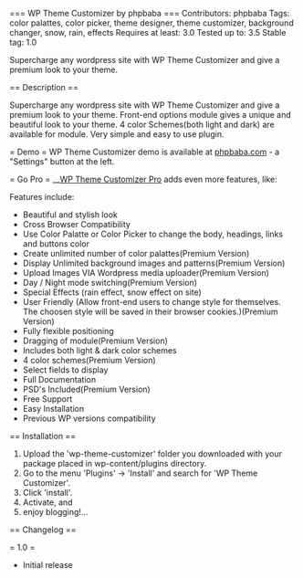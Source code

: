 === WP Theme Customizer by phpbaba ===
Contributors: phpbaba
Tags: color palattes, color picker, theme designer, theme customizer, background changer, snow, rain, effects
Requires at least: 3.0
Tested up to: 3.5
Stable tag: 1.0

Supercharge any wordpress site with WP Theme Customizer and give a premium look to your theme.

== Description ==

Supercharge any wordpress site with WP Theme Customizer and give a premium look to your theme. Front-end options module gives a unique and beautiful look to your theme. 
4 color Schemes(both light and dark) are available for module. Very simple and easy to use plugin.

= Demo =
WP Theme Customizer demo is available at [phpbaba.com](http://phpbaba.com/wp-theme-customizer) - a "Settings" button at the left.

= Go Pro =
__[WP Theme Customizer Pro](http://codecanyon.net/item/wp-theme-customizer/4983056?ref=phpbaba) adds even more features, like:

Features include:

*  Beautiful and stylish look
*   Cross Browser Compatibility
*   Use Color Palatte or Color Picker to change the body, headings, links and buttons color
*   Create unlimited number of color palattes(Premium Version)
*   Display Unlimited background images and patterns(Premium Version)
*   Upload Images VIA Wordpress media uploader(Premium Version)
*   Day / Night mode switching(Premium Version)
*   Special Effects (rain effect, snow effect on site)
*   User Friendly (Allow front-end users to change style for themselves. The choosen style will be saved in their browser cookies.)(Premium Version)
*   Fully flexible positioning
*   Dragging of module(Premium Version)
*   Includes both light & dark color schemes
*   4 color schemes(Premium Version)
*   Select fields to display
*   Full Documentation
*	PSD's Included(Premium Version)
*   Free Support
*   Easy Installation
*   Previous WP versions compatibility

== Installation ==

1. Upload the 'wp-theme-customizer' folder you downloaded with your package placed in wp-content/plugins directory.
2. Go to the menu 'Plugins' -> 'Install' and search for 'WP Theme Customizer'.
3. Click 'install'.
4. Activate, and
5. enjoy blogging!...

== Changelog ==

= 1.0 =
* Initial release
